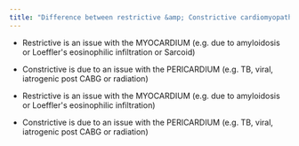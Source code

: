 ```yaml
---
title: "Difference between restrictive &amp; Constrictive cardiomyopathy?"
---
```

- Restrictive is an issue with the MYOCARDIUM (e.g. due to amyloidosis or Loeffler's eosinophilic infiltration or Sarcoid)

- Constrictive is due to an issue with the PERICARDIUM (e.g. TB, viral, iatrogenic post CABG or radiation)

- Restrictive is an issue with the MYOCARDIUM (e.g. due to amyloidosis or Loeffler's eosinophilic infiltration)
- Constrictive is due to an issue with the PERICARDIUM (e.g. TB, viral, iatrogenic post CABG or radiation)

